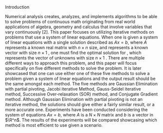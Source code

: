 Introduction

Numerical analysis creates, analyzes, and implements algorithms to be able to solve
problems of continuous math originating from real world applications of algebra, geometry and
calculus that involve variables that vary continuously [2]. This paper focuses on utilizing
iterative methods on problems that use a system of linear equations.
When one is given a system of linear equations with a single solution described as
$Ax = b$, where $A$ represents a known real matrix with
$n \times n$ size, and represents a known
vector with size $n \times1$
, one must find the optimal solution for , which represents the vector of
unknowns with size $n \times1$
. There are multiple different ways to approach this problem, and this
paper will focus specifically on five different methods to solve the problem. It is later showcased
that one can use either one of these five methods to solve a problem given a system of linear
equations and the output result should be the same amongst each method.
The five methods are Gaussian Elimination with partial pivoting, Jacobi iterative Method,
Gauss-Seidel iterative method, Successive Over-relaxation (SOR) method, and Conjugate
Gradient method. Although Gaussian Elimination with partial pivoting is not an iterative method,
the solutions should give either a fairly similar result, or a more accurate one. Experiments have
been conducted considering the system of equations $Ax = b$, where $A$ is a $N \times N$ matrix and $b$ is a
vector in $\R^n$. The results of the experiments will be compared showcasing which method is most
efficient to use given a scenario.
